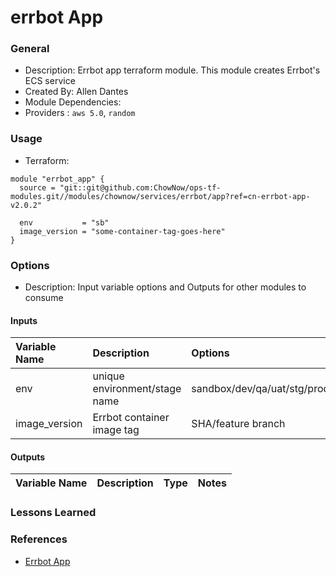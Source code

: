 # errbot App

### General

* Description: Errbot app terraform module. This module creates Errbot's ECS service
* Created By: Allen Dantes
* Module Dependencies:
* Providers : `aws 5.0`, `random`

### Usage

* Terraform:

```hcl
module "errbot_app" {
  source = "git::git@github.com:ChowNow/ops-tf-modules.git//modules/chownow/services/errbot/app?ref=cn-errbot-app-v2.0.2"

  env           = "sb"
  image_version = "some-container-tag-goes-here"
}
```



### Options

* Description: Input variable options and Outputs for other modules to consume

#### Inputs

| Variable Name | Description                   | Options                         |  Type  | Required? | Notes |
| :------------ | :---------------------------- | :------------------------------ | :----: | :-------: | :---- |
| env           | unique environment/stage name | sandbox/dev/qa/uat/stg/prod/etc | string |    Yes    | N/A   |
| image_version | Errbot container image tag    | SHA/feature branch              | string |    Yes    | N/A   |
#### Outputs

| Variable Name | Description | Type  | Notes |
| :------------ | :---------- | :---: | :---- |


### Lessons Learned


### References

* [Errbot App](https://github.com/ChowNow/ops-serverless/tree/master/errbot)
